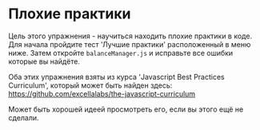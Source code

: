 # Плохие практики

Цель этого упражнения - научиться находить плохие практики в коде. Для начала пройдите тест 'Лучшие практики' расположенный в меню ниже. Затем откройте `balanceManager.js` и исправьте все ошибки которые вы найдёте.

Оба этих упражнения взяты из курса 'Javascript Best Practices Curriculum', который может быть найден здесь: https://github.com/excellalabs/the-javascript-curriculum

Может быть хорошей идеей просмотреть его, если вы этого ещё не сделали.